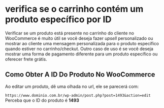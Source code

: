 # verifica se o carrinho contém um produto específico por ID

Verificar se um produto está presente no carrinho do cliente no WooCommerce é muito útil se você deseja fazer *upsell* personalizado ou mostrar ao cliente uma mensagem personalizada para o produto específico quando estiver no carrinho/checkut. Outro caso de uso é se você deseja mostrar uma forma de pagamento diferente para um produto específico ou oferecer frete grátis.

## Como Obter A ID Do Produto No WooCommerce
Ao editar um produto, dê uma olhada no url, ele se parecerá com:

`https://www.dominio.com.br/wp-admin/post.php?post=1493&action=edit` <br />
Perceba que o ID do produto é **1493**
